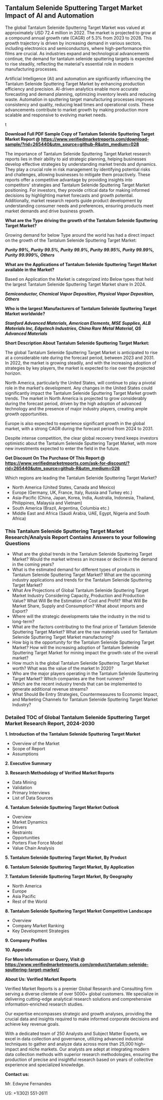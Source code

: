 <h2>Tantalum Selenide Sputtering Target Market Impact of AI and Automation</h2><p>The global Tantalum Selenide Sputtering Target Market was valued at approximately USD 72.4 million in 2022. The market is projected to grow at a compound annual growth rate (CAGR) of 5.3% from 2023 to 2028. This growth trajectory is driven by increasing demand in various sectors, including electronics and semiconductors, where high-performance thin films are crucial. As industries expand and technological advancements continue, the demand for tantalum selenide sputtering targets is expected to rise steadily, reflecting the material's essential role in modern manufacturing processes.</p><p>Artificial Intelligence (AI) and automation are significantly influencing the Tantalum Selenide Sputtering Target Market by enhancing production efficiency and precision. AI-driven analytics enable more accurate forecasting and demand planning, optimizing inventory levels and reducing waste. Automation in sputtering target manufacturing processes improves consistency and quality, reducing lead times and operational costs. These advancements contribute to market growth by making production more scalable and responsive to evolving market needs.</p>t</p><p id="" class=""><strong>Download Full PDF Sample Copy of Tantalum Selenide Sputtering Target Market Report @ <a href="https://www.verifiedmarketreports.com/download-sample/?rid=265440&utm_source=github-R&utm_medium=028" target="_blank">https://www.verifiedmarketreports.com/download-sample/?rid=265440&utm_source=github-R&utm_medium=028</a></strong></p><p>The importance of&nbsp;Tantalum Selenide Sputtering Target Market research reports lies in their ability to aid strategic planning, helping businesses develop effective strategies by understanding market trends and dynamics. They play a crucial role in risk management by identifying potential risks and challenges, allowing businesses to mitigate them proactively. These reports offer a competitive advantage by providing insights into competitors' strategies and Tantalum Selenide Sputtering Target Market positioning. For investors, they provide critical data for making informed decisions by highlighting market forecasts and growth potential. Additionally, market research reports guide product development by understanding consumer needs and preferences, ensuring products meet market demands and drive business growth.</p><p><strong>What are the&nbsp;Type driving the growth of the Tantalum Selenide Sputtering Target Market?</strong></p><p id="" class="">Growing demand for below Type around the world has had a direct impact on the growth of the Tantalum Selenide Sputtering Target Market:</p><em><strong>Purity 99%, Purity 99.5%, Purity 99.9%, Purity 99.95%, Purity 99.99%, Purity 99.999%, Others</strong></em></p><strong>What are the&nbsp;Applications&nbsp;of Tantalum Selenide Sputtering Target Market available in the Market?</strong></p><p id="" class="">Based on Application the Market is categorized into Below types that held the largest Tantalum Selenide Sputtering Target Market share In 2024.</p><em><strong>Semiconductor, Chemical Vapor Deposition, Physical Vapor Deposition, Others</strong></em></p><strong>Who is the largest Manufacturers of Tantalum Selenide Sputtering Target Market worldwide?</strong></p><p><em><strong>Stanford Advanced Materials, American Elements, MSE Supplies, ALB Materials Inc, Edgetech Industries, China Rare Metal Material, QS Advanced Materials</strong></em></p><p id="" class=""><strong>Short Description About Tantalum Selenide Sputtering Target Market:</strong></p><p>The global Tantalum Selenide Sputtering Target Market is anticipated to rise at a considerable rate during the forecast period, between 2023 and 2031. In 2022, the market is growing steadily, and with the increasing adoption of strategies by key players, the market is expected to rise over the projected horizon.</p><p>North America, particularly the United States, will continue to play a pivotal role in the market's development. Any changes in the United States could significantly impact the Tantalum Selenide Sputtering Target Market growth trends. The market in North America is projected to grow considerably during the forecast period, driven by the high adoption of advanced technology and the presence of major industry players, creating ample growth opportunities.</p><p>Europe is also expected to experience significant growth in the global market, with a strong CAGR during the forecast period from 2024 to 2031.</p><p>Despite intense competition, the clear global recovery trend keeps investors optimistic about the Tantalum Selenide Sputtering Target Market, with more new investments expected to enter the field in the future.</p><p id="" class=""><strong>Get Discount On The Purchase Of This Report @ <a href="https://www.verifiedmarketreports.com/ask-for-discount/?rid=265440&utm_source=github-R&utm_medium=028" target="_blank">https://www.verifiedmarketreports.com/ask-for-discount/?rid=265440&utm_source=github-R&utm_medium=028</a></strong></p>Which regions are leading the Tantalum Selenide Sputtering Target Market?</p><ul><li>North America (United States, Canada and Mexico)</li><li>Europe (Germany, UK, France, Italy, Russia and Turkey etc.)</li><li>Asia-Pacific (China, Japan, Korea, India, Australia, Indonesia, Thailand, Philippines, Malaysia and Vietnam)</li><li>South America (Brazil, Argentina, Columbia etc.)</li><li>Middle East and Africa (Saudi Arabia, UAE, Egypt, Nigeria and South Africa)</li></ul><h3 id="" class="">This Tantalum Selenide Sputtering Target Market Research/Analysis Report Contains Answers to your following Questions</h3><ul><li>What are the global trends in the Tantalum Selenide Sputtering Target Market? Would the market witness an increase or decline in the demand in the coming years?</li><li>What is the estimated demand for different types of products in Tantalum Selenide Sputtering Target Market? What are the upcoming industry applications and trends for the Tantalum Selenide Sputtering Target Market?</li><li>What Are Projections of Global Tantalum Selenide Sputtering Target Market Industry Considering Capacity, Production and Production Value? What Will Be the Estimation of Cost and Profit? What Will Be Market Share, Supply and Consumption? What about imports and Export?</li><li>Where will the strategic developments take the industry in the mid to long-term?</li><li>What are the factors contributing to the final price of Tantalum Selenide Sputtering Target Market? What are the raw materials used for Tantalum Selenide Sputtering Target Market manufacturing?</li><li>How big is the opportunity for the Tantalum Selenide Sputtering Target Market? How will the increasing adoption of Tantalum Selenide Sputtering Target Market for mining impact the growth rate of the overall market?</li><li>How much is the global Tantalum Selenide Sputtering Target Market worth? What was the value of the market In 2020?</li><li>Who are the major players operating in the Tantalum Selenide Sputtering Target Market? Which companies are the front runners?</li><li>Which are the recent industry trends that can be implemented to generate additional revenue streams?</li><li>What Should Be Entry Strategies, Countermeasures to Economic Impact, and Marketing Channels for Tantalum Selenide Sputtering Target Market Industry?</li></ul><h3 id="" class="">Detailed TOC of Global Tantalum Selenide Sputtering Target Market Research Report, 2024-2030</h3><p id="" class=""><strong>1. Introduction of the Tantalum Selenide Sputtering Target Market</strong></p><ul><li>Overview of the Market</li><li>Scope of Report</li><li>Assumptions</li></ul><p id="" class=""><strong>2. Executive Summary</strong></p><p id="" class=""><strong>3. Research Methodology of Verified Market Reports</strong></p><ul><li>Data Mining</li><li>Validation</li><li>Primary Interviews</li><li>List of Data Sources</li></ul><p id="" class=""><strong>4. Tantalum Selenide Sputtering Target Market Outlook</strong></p><ul><li>Overview</li><li>Market Dynamics</li><li>Drivers</li><li>Restraints</li><li>Opportunities</li><li>Porters Five Force Model</li><li>Value Chain Analysis</li></ul><p id="" class=""><strong>5. Tantalum Selenide Sputtering Target Market, By Product</strong></p><p id="" class=""><strong>6. Tantalum Selenide Sputtering Target Market, By Application</strong></p><p id="" class=""><strong>7. Tantalum Selenide Sputtering Target Market, By Geography</strong></p><ul><li>North America</li><li>Europe</li><li>Asia Pacific</li><li>Rest of the World</li></ul><p id="" class=""><strong>8. Tantalum Selenide Sputtering Target Market Competitive Landscape</strong></p><ul><li>Overview</li><li>Company Market Ranking</li><li>Key Development Strategies</li></ul><p id="" class=""><strong>9. Company Profiles</strong></p><p id="" class=""><strong>10. Appendix</strong></p><p id="" class=""><strong>For More Information or Query, Visit @ <a href="https://www.verifiedmarketreports.com/product/tantalum-selenide-sputtering-target-market/" target="_blank">https://www.verifiedmarketreports.com/product/tantalum-selenide-sputtering-target-market/</a></strong></p><p id="" class=""><strong>About Us: Verified Market Reports</strong></p><p id="" class="">Verified Market Reports is a premier Global Research and Consulting firm serving a diverse clientele of over 5000+ global customers. We specialize in delivering cutting-edge analytical research solutions and comprehensive information-enriched research studies.</p><p id="" class="">Our expertise encompasses strategic and growth analyses, providing the crucial data and insights required to make informed corporate decisions and achieve key revenue goals.</p><p id="" class="">With a dedicated team of 250 Analysts and Subject Matter Experts, we excel in data collection and governance, utilizing advanced industrial techniques to gather and analyze data across more than 25,000 high-impact and niche markets. Our analysts are adept at integrating modern data collection methods with superior research methodologies, ensuring the production of precise and insightful research based on years of collective experience and specialized knowledge.</p><p id="" class=""><strong>Contact us:</strong></p><p id="" class="">Mr. Edwyne Fernandes</p><p id="" class="">US: +1(302) 551-2611</p>